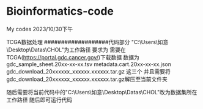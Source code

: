 # Bioinformatics-code
My codes
2023/10/30下午








TCGA数据处理
###################代码部分
"C:\\Users\\如意\\Desktop\\Datas\\CHOL"为工作路径
要求为
需要在TCGA(https://portal.gdc.cancer.gov/)下载数据
数据为
gdc_sample_sheet.20xx-xx-xx.tsv
metadata.cart.20xx-xx-xx.json
gdc_download_20xxxxxx_xxxxxx.xxxxxx.tar.gz
这三个
并且需要将gdc_download_20xxxxxx_xxxxxx.xxxxxx.tar.gz解压至当前文件夹

随后需要将当前代码中的"C:\\Users\\如意\\Desktop\\Datas\\CHOL"改为数据集所在工作路径
随后即可运行代码








